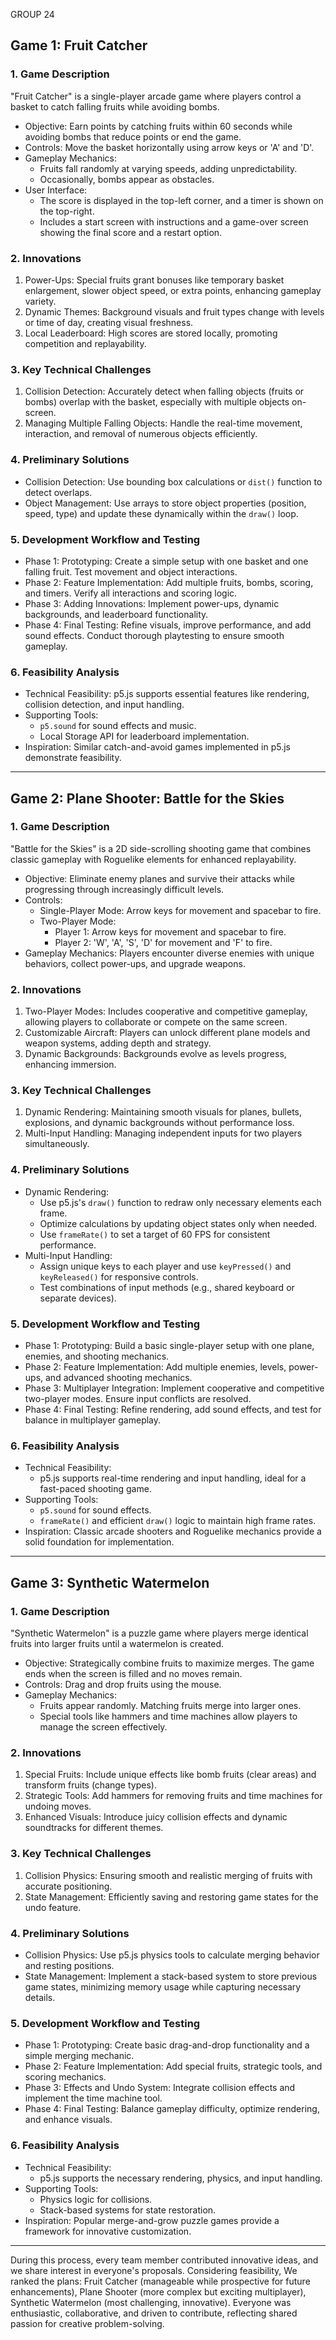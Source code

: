 GROUP 24

## Game 1: Fruit Catcher

### 1. Game Description
"Fruit Catcher" is a single-player arcade game where players control a basket to catch falling fruits while avoiding bombs.

- Objective: Earn points by catching fruits within 60 seconds while avoiding bombs that reduce points or end the game.  
- Controls: Move the basket horizontally using arrow keys or 'A' and 'D'.  
- Gameplay Mechanics:  
  - Fruits fall randomly at varying speeds, adding unpredictability.  
  - Occasionally, bombs appear as obstacles.  
- User Interface:  
  - The score is displayed in the top-left corner, and a timer is shown on the top-right.  
  - Includes a start screen with instructions and a game-over screen showing the final score and a restart option.  

### 2. Innovations
1. Power-Ups: Special fruits grant bonuses like temporary basket enlargement, slower object speed, or extra points, enhancing gameplay variety.  
2. Dynamic Themes: Background visuals and fruit types change with levels or time of day, creating visual freshness.  
3. Local Leaderboard: High scores are stored locally, promoting competition and replayability.

### 3. Key Technical Challenges
1. Collision Detection: Accurately detect when falling objects (fruits or bombs) overlap with the basket, especially with multiple objects on-screen.  
2. Managing Multiple Falling Objects: Handle the real-time movement, interaction, and removal of numerous objects efficiently.

### 4. Preliminary Solutions
- Collision Detection: Use bounding box calculations or `dist()` function to detect overlaps.  
- Object Management: Use arrays to store object properties (position, speed, type) and update these dynamically within the `draw()` loop.

### 5. Development Workflow and Testing
- Phase 1: Prototyping: Create a simple setup with one basket and one falling fruit. Test movement and object interactions.  
- Phase 2: Feature Implementation: Add multiple fruits, bombs, scoring, and timers. Verify all interactions and scoring logic.  
- Phase 3: Adding Innovations: Implement power-ups, dynamic backgrounds, and leaderboard functionality.  
- Phase 4: Final Testing: Refine visuals, improve performance, and add sound effects. Conduct thorough playtesting to ensure smooth gameplay.

### 6. Feasibility Analysis
- Technical Feasibility: p5.js supports essential features like rendering, collision detection, and input handling.  
- Supporting Tools:  
  - `p5.sound` for sound effects and music.  
  - Local Storage API for leaderboard implementation.  
- Inspiration: Similar catch-and-avoid games implemented in p5.js demonstrate feasibility.

---

## Game 2: Plane Shooter: Battle for the Skies

### 1. Game Description
"Battle for the Skies" is a 2D side-scrolling shooting game that combines classic gameplay with Roguelike elements for enhanced replayability.

- Objective: Eliminate enemy planes and survive their attacks while progressing through increasingly difficult levels.  
- Controls:  
  - Single-Player Mode: Arrow keys for movement and spacebar to fire.  
  - Two-Player Mode:  
    - Player 1: Arrow keys for movement and spacebar to fire.  
    - Player 2: 'W', 'A', 'S', 'D' for movement and 'F' to fire.  
- Gameplay Mechanics: Players encounter diverse enemies with unique behaviors, collect power-ups, and upgrade weapons.

### 2. Innovations
1. Two-Player Modes: Includes cooperative and competitive gameplay, allowing players to collaborate or compete on the same screen.  
2. Customizable Aircraft: Players can unlock different plane models and weapon systems, adding depth and strategy.  
3. Dynamic Backgrounds: Backgrounds evolve as levels progress, enhancing immersion.

### 3. Key Technical Challenges
1. Dynamic Rendering: Maintaining smooth visuals for planes, bullets, explosions, and dynamic backgrounds without performance loss.  
2. Multi-Input Handling: Managing independent inputs for two players simultaneously.

### 4. Preliminary Solutions
- Dynamic Rendering:  
  - Use p5.js's `draw()` function to redraw only necessary elements each frame.  
  - Optimize calculations by updating object states only when needed.  
  - Use `frameRate()` to set a target of 60 FPS for consistent performance.  
- Multi-Input Handling:  
  - Assign unique keys to each player and use `keyPressed()` and `keyReleased()` for responsive controls.  
  - Test combinations of input methods (e.g., shared keyboard or separate devices).

### 5. Development Workflow and Testing
- Phase 1: Prototyping: Build a basic single-player setup with one plane, enemies, and shooting mechanics.  
- Phase 2: Feature Implementation: Add multiple enemies, levels, power-ups, and advanced shooting mechanics.  
- Phase 3: Multiplayer Integration: Implement cooperative and competitive two-player modes. Ensure input conflicts are resolved.  
- Phase 4: Final Testing: Refine rendering, add sound effects, and test for balance in multiplayer gameplay.

### 6. Feasibility Analysis
- Technical Feasibility:  
  - p5.js supports real-time rendering and input handling, ideal for a fast-paced shooting game.  
- Supporting Tools:  
  - `p5.sound` for sound effects.  
  - `frameRate()` and efficient `draw()` logic to maintain high frame rates.  
- Inspiration: Classic arcade shooters and Roguelike mechanics provide a solid foundation for implementation.

---

## Game 3: Synthetic Watermelon

### 1. Game Description
"Synthetic Watermelon" is a puzzle game where players merge identical fruits into larger fruits until a watermelon is created.

- Objective: Strategically combine fruits to maximize merges. The game ends when the screen is filled and no moves remain.  
- Controls: Drag and drop fruits using the mouse.  
- Gameplay Mechanics:  
  - Fruits appear randomly. Matching fruits merge into larger ones.  
  - Special tools like hammers and time machines allow players to manage the screen effectively.

### 2. Innovations
1. Special Fruits: Include unique effects like bomb fruits (clear areas) and transform fruits (change types).  
2. Strategic Tools: Add hammers for removing fruits and time machines for undoing moves.  
3. Enhanced Visuals: Introduce juicy collision effects and dynamic soundtracks for different themes.

### 3. Key Technical Challenges
1. Collision Physics: Ensuring smooth and realistic merging of fruits with accurate positioning.  
2. State Management: Efficiently saving and restoring game states for the undo feature.

### 4. Preliminary Solutions
- Collision Physics: Use p5.js physics tools to calculate merging behavior and resting positions.  
- State Management: Implement a stack-based system to store previous game states, minimizing memory usage while capturing necessary details.

### 5. Development Workflow and Testing
- Phase 1: Prototyping: Create basic drag-and-drop functionality and a simple merging mechanic.  
- Phase 2: Feature Implementation: Add special fruits, strategic tools, and scoring mechanics.  
- Phase 3: Effects and Undo System: Integrate collision effects and implement the time machine tool.  
- Phase 4: Final Testing: Balance gameplay difficulty, optimize rendering, and enhance visuals.

### 6. Feasibility Analysis
- Technical Feasibility:  
  - p5.js supports the necessary rendering, physics, and input handling.  
- Supporting Tools:  
  - Physics logic for collisions.  
  - Stack-based systems for state restoration.  
- Inspiration: Popular merge-and-grow puzzle games provide a framework for innovative customization.

---

During this process, every team member contributed innovative ideas, and we share interest in everyone's proposals. Considering feasibility, We ranked the plans: Fruit Catcher (manageable while prospective for future enhancements), Plane Shooter (more complex but exciting multiplayer), Synthetic Watermelon (most challenging, innovative). Everyone was enthusiastic, collaborative, and driven to contribute, reflecting shared passion for creative problem-solving.